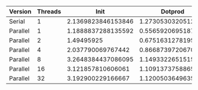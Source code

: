 | Version  | Threads |        Init        |      Dotprod       |        User        |        Sys         |      Elapsed       |      Speedup       |      Efficiency     |
|----------|---------|--------------------|--------------------|--------------------|--------------------|--------------------|--------------------|---------------------|
|  Serial  |    1    | 2.1369823846153846 | 1.273053032051282  | 2.6454857142857144 | 0.8610217391304348 | 3.5053048128342246 |        1.0         |         1.0         |
| Parallel |    1    | 1.1888837288135592 | 0.5565920695187165 |    1.0040234375    | 0.8382384615384616 | 1.838534482758621  | 1.906575506582126  |  1.906575506582126  |
| Parallel |    2    |     1.49495925     | 0.6751631278195489 | 1.243674074074074  | 1.0625642857142858 | 1.2009337016574586 | 2.9188162577138166 |  1.4594081288569083 |
| Parallel |    4    | 2.037790069767442  | 0.866873972067039  | 1.6917272727272727 | 1.4433566433566432 | 0.8805942857142857 | 3.980612717684092  |  0.995153179421023  |
| Parallel |    8    | 3.2648384437086095 | 1.1493322651515152 | 2.5142978723404257 | 2.268231343283582  | 0.7233898305084745 |  4.84566504117196  |  0.605708130146495  |
| Parallel |    16   | 3.121857810606061  | 1.1091373758865248 | 2.201992700729927  | 2.1875441176470587 | 0.7348814814814815 | 4.769891337808267  |  0.2981182086130167 |
| Parallel |    32   | 3.192900229166667  | 1.1200503649635034 | 2.246352941176471  | 2.2292910447761196 | 0.7238666666666665 | 4.842473033018362  | 0.15132728228182382 |